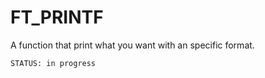 # FT_PRINTF

A function that print what you want with an specific format.

``` STATUS: in progress ```
